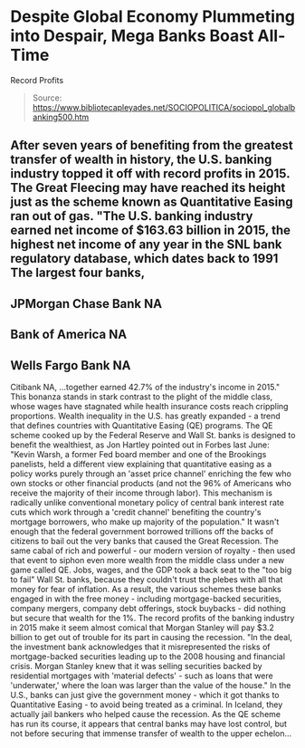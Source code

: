 # Despite Global Economy Plummeting into Despair, Mega Banks Boast All-Time 
Record Profits

> Source: https://www.bibliotecapleyades.net/SOCIOPOLITICA/sociopol_globalbanking500.htm

After seven years of benefiting from
the greatest transfer of wealth in history, the
U.S. banking industry topped it off with record profits in 2015.
The Great Fleecing may have reached its height just as the
scheme known as
Quantitative Easing ran out of gas.
"The U.S. banking industry
earned net income of $163.63 billion in 2015, the highest
net income of any year in the SNL bank regulatory database,
which dates back to 1991
The largest four banks,
-
JPMorgan Chase Bank NA
-
Bank of America NA
-
Wells Fargo Bank NA
-
Citibank NA,
...together earned 42.7% of the
industry's income in 2015."
This bonanza stands in stark
contrast to the plight of the middle class, whose wages have
stagnated while health insurance costs reach crippling
proportions.
Wealth inequality
in the U.S. has greatly
expanded - a trend that defines countries with Quantitative Easing
(QE) programs.
The QE scheme cooked up by
the
Federal Reserve and Wall St. banks is designed to benefit the
wealthiest, as Jon Hartley
pointed out in Forbes last June:
"Kevin Warsh, a former Fed board
member and one of the Brookings panelists, held a different
view explaining that quantitative easing as a policy works
purely through an 'asset price channel' enriching the few
who own stocks or other financial products (and not the 96%
of Americans who receive the majority of their income
through labor).
This mechanism is radically
unlike conventional monetary policy of central bank interest
rate cuts which work through a 'credit channel' benefiting
the country's mortgage borrowers, who make up majority of
the population."
It wasn't enough that the federal
government borrowed trillions off the backs of citizens to bail
out the very banks that caused the Great Recession.
The same
cabal of rich and
powerful - our modern version of royalty - then used that event to
siphon even more wealth from the middle class under a new game
called QE.
Jobs, wages, and the GDP took a back
seat to the "too big to fail" Wall St. banks, because they
couldn't trust the plebes with all that money for fear of
inflation.
As a result, the various schemes
these banks engaged in with the free money - including
mortgage-backed securities, company mergers, company debt
offerings, stock buybacks - did nothing but secure that wealth for
the 1%.
The record profits of the banking
industry in 2015 make it seem almost comical that
Morgan Stanley will pay
$3.2 billion to get out of trouble
for its part in causing the recession.
"In the deal, the investment
bank acknowledges that it misrepresented the risks of
mortgage-backed securities leading up to the 2008 housing
and financial crisis.
Morgan Stanley knew that it was
selling securities backed by residential mortgages with
'material defects' - such as loans that were 'underwater,'
where the loan was larger than the value of the house."
In the U.S., banks can just give the
government money - which it got thanks to Quantitative Easing - to
avoid being treated as a criminal.
In Iceland, they actually jail bankers who helped cause the
recession.
As the QE scheme has run its course,
it appears that
central banks may have lost control, but not before securing
that immense transfer of wealth to the upper echelon...
